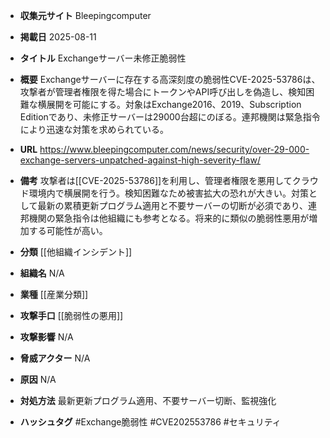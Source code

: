- **収集元サイト**
Bleepingcomputer

- **掲載日**
2025-08-11

- **タイトル**
Exchangeサーバー未修正脆弱性

- **概要**
Exchangeサーバーに存在する高深刻度の脆弱性CVE-2025-53786は、攻撃者が管理者権限を得た場合にトークンやAPI呼び出しを偽造し、検知困難な横展開を可能にする。対象はExchange2016、2019、Subscription Editionであり、未修正サーバーは29000台超にのぼる。連邦機関は緊急指令により迅速な対策を求められている。

- **URL**
https://www.bleepingcomputer.com/news/security/over-29-000-exchange-servers-unpatched-against-high-severity-flaw/

- **備考**
攻撃者は[[CVE-2025-53786]]を利用し、管理者権限を悪用してクラウド環境内で横展開を行う。検知困難なため被害拡大の恐れが大きい。対策として最新の累積更新プログラム適用と不要サーバーの切断が必須であり、連邦機関の緊急指令は他組織にも参考となる。将来的に類似の脆弱性悪用が増加する可能性が高い。

- **分類**
[[他組織インシデント]]

- **組織名**
N/A

- **業種**
[[産業分類]]

- **攻撃手口**
[[脆弱性の悪用]]

- **攻撃影響**
N/A

- **脅威アクター**
N/A

- **原因**
N/A

- **対処方法**
最新更新プログラム適用、不要サーバー切断、監視強化

- **ハッシュタグ**
#Exchange脆弱性 #CVE202553786 #セキュリティ
